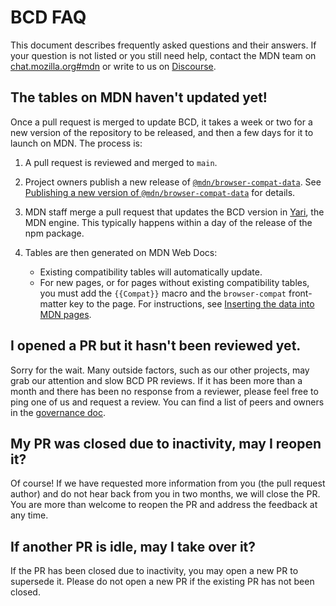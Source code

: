 # BCD FAQ

This document describes frequently asked questions and their answers. If your question is not listed or you still need help, contact the MDN team on [chat.mozilla.org#mdn](https://chat.mozilla.org/#/room/#mdn:mozilla.org) or write to us on [Discourse](https://discourse.mozilla-community.org/c/mdn).

## The tables on MDN haven't updated yet!

Once a pull request is merged to update BCD, it takes a week or two for a new version of the repository to be released, and then a few days for it to launch on MDN. The process is:

1. A pull request is reviewed and merged to `main`.
2. Project owners publish a new release of [`@mdn/browser-compat-data`](https://www.npmjs.com/package/@mdn/browser-compat-data).
   See [Publishing a new version of `@mdn/browser-compat-data`](publishing.md) for details.
3. MDN staff merge a pull request that updates the BCD version in [Yari](https://github.com/mdn/yari), the MDN engine. This typically happens within a day of the release of the npm package.
4. Tables are then generated on MDN Web Docs:

   - Existing compatibility tables will automatically update.
   - For new pages, or for pages without existing compatibility tables, you must add the `{{Compat}}` macro and the `browser-compat` front-matter key to the page.
     For instructions, see [Inserting the data into MDN pages](https://developer.mozilla.org/en-US/docs/MDN/Structures/Compatibility_tables#inserting_the_data_into_mdn_pages).

## I opened a PR but it hasn't been reviewed yet.

Sorry for the wait. Many outside factors, such as our other projects, may grab our attention and slow BCD PR reviews. If it has been more than a month and there has been no response from a reviewer, please feel free to ping one of us and request a review. You can find a list of peers and owners in the [governance doc](../GOVERNANCE.md).

## My PR was closed due to inactivity, may I reopen it?

Of course! If we have requested more information from you (the pull request author) and do not hear back from you in two months, we will close the PR. You are more than welcome to reopen the PR and address the feedback at any time.

## If another PR is idle, may I take over it?

If the PR has been closed due to inactivity, you may open a new PR to supersede it. Please do not open a new PR if the existing PR has not been closed.
